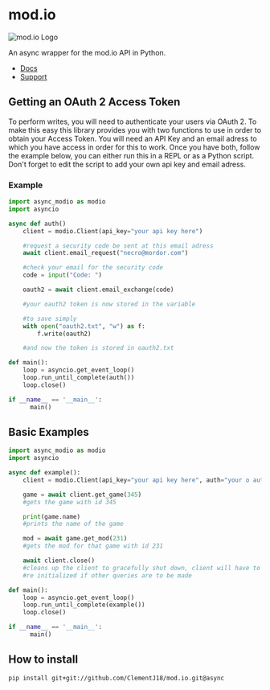 # mod.io

![mod.io Logo](https://static.mod.io/v1/images/branding/modio-color-dark.png "https://mod.io")

An async wrapper for the mod.io API in Python. 
* [Docs](https://clementj18.github.io/mod.io/)
* [Support](https://discord.gg/Hkq7X7n)

## Getting an OAuth 2 Access Token
To perform writes, you will need to authenticate your users via OAuth 2. To make this easy this library provides you with two functions to use in order to obtain your Access Token. You will need an API Key and an email adress to which you have access in order for this to work. Once you have both, follow the example below, you can either run this in a REPL or as a Python script. Don't forget to edit the script to add your own api key and email adress.

### Example
```py
import async_modio as modio
import asyncio

async def auth()
    client = modio.Client(api_key="your api key here")

    #request a security code be sent at this email adress
    await client.email_request("necro@mordor.com")

    #check your email for the security code
    code = input("Code: ")

    oauth2 = await client.email_exchange(code)

    #your oauth2 token is now stored in the variable

    #to save simply
    with open("oauth2.txt", "w") as f:
        f.write(oauth2)

    #and now the token is stored in oauth2.txt

def main():
    loop = asyncio.get_event_loop()
    loop.run_until_complete(auth())
    loop.close()

if __name__ == '__main__':
      main() 
```

## Basic Examples
```py
import async_modio as modio
import asyncio

async def example():
    client = modio.Client(api_key="your api key here", auth="your o auth 2 token here")

    game = await client.get_game(345)
    #gets the game with id 345

    print(game.name)
    #prints the name of the game

    mod = await game.get_mod(231)
    #gets the mod for that game with id 231

    await client.close()
    #cleans up the client to gracefully shut down, client will have to be 
    #re initialized if other queries are to be made

def main():
    loop = asyncio.get_event_loop()
    loop.run_until_complete(example())
    loop.close()

if __name__ == '__main__':
      main()  

```

## How to install
`pip install git+git://github.com/ClementJ18/mod.io.git@async`